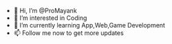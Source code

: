 - 👋 Hi, I’m @ProMayank
- 👀 I’m interested in Coding
- 🌱 I’m currently learning App,Web,Game Development
- 📫 Follow me now to get more updates

<!---
ProMayank/ProMayank is a ✨ special ✨ repository because its `README.md` (this file) appears on your GitHub profile.
You can click the Preview link to take a look at your changes.
--->
